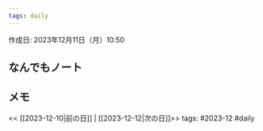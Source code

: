 ```yaml
---
tags: daily
---
```


作成日: 2023年12月11日（月）10:50

## なんでもノート

## メモ


<< [[2023-12-10|前の日]] | [[2023-12-12|次の日]]>>
tags: #2023-12 #daily